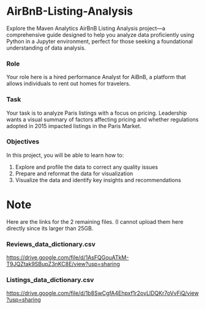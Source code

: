 # AirBnB-Listing-Analysis
Explore the Maven Analytics AirBnB Listing Analysis project—a comprehensive guide designed to help you analyze data proficiently using Python in a Jupyter environment, perfect for those seeking a foundational understanding of data analysis.

### Role
Your role here is a hired performance Analyst for AiBnB, a platform that allows individuals to rent out homes for travelers.

### Task
Your task is to analyze Paris listings with a focus on pricing. Leadership wants a visual summary of factors affecting pricing and whether regulations adopted in 2015 impacted listings in the Paris Market.

### Objectives
In this project, you will be able to learn how to:
1. Explore and profile the data to correct any quality issues
2. Prepare and reformat the data for visualization
3. Visualize the data and identify key insights and recommendations

# Note
Here are the links for the 2 remaining files. (I cannot upload them here directly since its larger than 25GB.
### Reviews_data_dictionary.csv 
https://drive.google.com/file/d/1AsFQGouATkM-T9JQZtak9SBupZ3nKC8E/view?usp=sharing
### Listings_data_dictionary.csv
https://drive.google.com/file/d/1b8SwCgfA4Ehpxf1r2ovLlDQKr7oVvFiQ/view?usp=sharing
